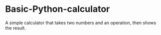 # Basic-Python-calculator
A simple calculator that takes two numbers and an operation, then shows the result.
